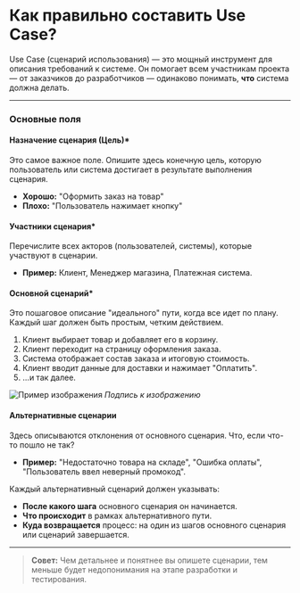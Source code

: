 # Как правильно составить Use Case?

Use Case (сценарий использования) — это мощный инструмент для описания требований к системе. Он помогает всем участникам проекта — от заказчиков до разработчиков — одинаково понимать, **что** система должна делать.

---

### Основные поля

#### Назначение сценария (Цель)*
Это самое важное поле. Опишите здесь конечную цель, которую пользователь или система достигает в результате выполнения сценария.

*   **Хорошо:** "Оформить заказ на товар"
*   **Плохо:** "Пользователь нажимает кнопку"

#### Участники сценария*
Перечислите всех акторов (пользователей, системы), которые участвуют в сценарии.

*   **Пример:** Клиент, Менеджер магазина, Платежная система.

#### Основной сценарий*
Это пошаговое описание "идеального" пути, когда все идет по плану. Каждый шаг должен быть простым, четким действием.

1.  Клиент выбирает товар и добавляет его в корзину.
2.  Клиент переходит на страницу оформления заказа.
3.  Система отображает состав заказа и итоговую стоимость.
4.  Клиент вводит данные для доставки и нажимает "Оплатить".
5.  ...и так далее.

![Пример изображения](help/images/example-image.png)
*Подпись к изображению*

#### Альтернативные сценарии
Здесь описываются отклонения от основного сценария. Что, если что-то пошло не так?

*   **Пример:** "Недостаточно товара на складе", "Ошибка оплаты", "Пользователь ввел неверный промокод".

Каждый альтернативный сценарий должен указывать:
-   **После какого шага** основного сценария он начинается.
-   **Что происходит** в рамках альтернативного пути.
-   **Куда возвращается** процесс: на один из шагов основного сценария или сценарий завершается.

---

> **Совет:** Чем детальнее и понятнее вы опишете сценарии, тем меньше будет недопонимания на этапе разработки и тестирования.